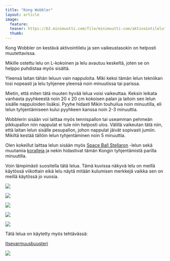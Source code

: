 ```yaml
---
title: "Kong Wobbler"
layout: article
image:
  feature:
  teaser: https://b2.minimuutti.com/file/minimuutti-com/aktivointilelut/kongit/DSC12971-245px.jpg
  thumb:
---
```


Kong Wobbler on kestävä aktivointilelu ja sen vaikeustasokin on helposti muutettavissa.

Mikille ostettu lelu on L-kokoinen ja lelu avautuu keskeltä, joten se on helppo puhdistaa myös sisältä.

Yleensä laitan tähän leluun vain nappuloita. Miki keksi tämän lelun tekniikan tosi nopeasti ja lelu tyhjenee yleensä noin minuutissa tai parissa.

Mietin, että miten tätä muuten hyvää lelua voisi vaikeuttaa. Keksin leikata vanhasta pyyhkeestä noin 20 x 20 cm kokoisen palan ja laitoin sen lelun sisälle nappuloiden lisäksi. Pyyhe hidasti Mikin touhuilua noin minuutilla, eli lelun tyhjentämiseen kului pyyhkeen kanssa noin 2-3 minuuttia.

Wobblerin sisään voi laittaa myös tennispallon tai useamman pehmeän pikkupallon niin nappulat ei tule niin helposti ulos. Välillä vaikeutan tätä niin, että laitan lelun sisälle pesupallon, johon nappulat jäivät sopivasti jumiin. Mikiltä kestää tällöin lelun tyhjentäminen noin 5 minuuttia.

Olen kokeillut laittaa lelun sisään myös [Space Ball Stellaron](/aktivointilelut/space-ball-stellaron/) -lelun sekä muutamia [koralleja](/aktivointi/korallit/) ja nekin hidastivat tämän Kongin tyhjentämistä parilla minuutilla.

Voin lämpimästi suositella tätä lelua. Tämä kuvissa näkyvä lelu on meillä käytössä viikottain eikä lelu näytä mitään kulumisen merkkejä vaikka sen on meillä käytössä jo vuosia.

![](https://b2.minimuutti.com/file/minimuutti-com/aktivointilelut/kongit/DSC12846_2-800px.jpg)

![](https://b2.minimuutti.com/file/minimuutti-com/aktivointilelut/kongit/DSC12971_2-800px.jpg)

![](https://b2.minimuutti.com/file/minimuutti-com/aktivointilelut/kongit/DSC57921-800px.jpg)

![](https://b2.minimuutti.com/file/minimuutti-com/aktivointilelut/kongit/DS41310-800px.jpg)

![](https://b2.minimuutti.com/file/minimuutti-com/aktivointilelut/kongit/DS60245-800px.jpg)

Tätä lelua on käytetty myös tehtävässä: 

[Itsevarmuusbuusteri](/aktivointi/itsevarmuusbuusteri/)

[![](https://b2.minimuutti.com/file/minimuutti-com/aktivointi/itsevarmuusbuusteri/DS33929-800px.jpg)](/aktivointi/itsevarmuusbuusteri/)
